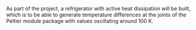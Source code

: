 As part of the project, a refrigerator with active heat dissipation will be built, which is to be able to generate temperature differences at the joints of the Peltier module package with values oscillating around 100 K.
